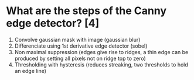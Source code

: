 # What are the steps of the Canny edge detector? [4]

1. Convolve gaussian mask with image (gaussian blur)
2. Differenciate using 1st derivative edge detector (sobel)
3. Non maximal suppression (edges give rise to ridges, a thin edge can be produced by setting all pixels not on ridge top to zero)
4. Thresholding with hysteresis (reduces streaking, two thresholds to hold an edge line)